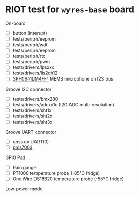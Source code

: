 # RIOT test for `wyres-base` board

On-board
* [ ] button (interupt)
* [ ] tests/periph/eeprom
* [ ] tests/periph/wdt
* [ ] tests/periph/eeprom
* [ ] tests/periph/rtc
* [ ] tests/periph/pwm
* [ ] tests/drivers/lpsxxx
* [ ] tests/drivers/lis2dh12
* [ ] [SPH0641LM4H-1](https://www.knowles.com/docs/default-source/default-document-library/sph0641lm4h-1_morello_datasheet.pdf) MEMS microphone on I2S bus

Groove I2C connector
* [ ] tests/drivers/bmx280
* [ ] tests/drivers/adcxx1c (I2C ADC multi-resolution)
* [ ] tests/drivers/sht1x
* [ ] tests/drivers/sht2x
* [ ] tests/drivers/sht3x

Groove UART connector
* [ ] gnss on UART(0)
* [ ] [pms7003](https://github.com/airqualitystation/firmware_for_bmx280_pms7003)

GPIO Pad
* [ ] Rain gauge
* [ ] PT1000 temperature probe (-85°C fridge)
* [ ] One Wire DS18B20 temperature probe (-55°C fridge)

Low-power mode
